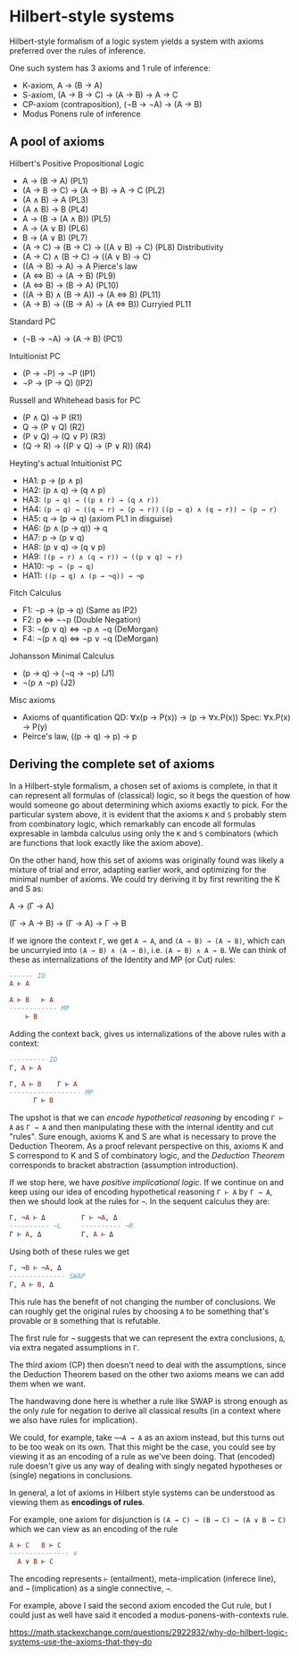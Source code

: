 # Hilbert-style systems

Hilbert-style formalism of a logic system yields a system with axioms preferred over the rules of inference.

One such system has 3 axioms and 1 rule of inference:
- K-axiom, A → (B → A)
- S-axiom, (A → B → C) → (A → B) → A → C
- CP-axiom (contraposition), (¬B → ¬A) → (A → B)
- Modus Ponens rule of inference

## A pool of axioms

Hilbert's Positive Propositional Logic
- A → (B → A)                           (PL1)
- (A → B → C) → (A → B) → A → C         (PL2)
- (A ∧ B) → A                           (PL3)
- (A ∧ B) → B                           (PL4)
- A → (B → (A ∧ B))                     (PL5)
- A → (A ∨ B)                           (PL6)
- B → (A ∨ B)                           (PL7)
- (A → C) → (B → C) → ((A ∨ B) → C)     (PL8) Distributivity
- (A → C) ∧ (B → C) → ((A ∨ B) → C)
- ((A → B) → A) → A                           Pierce's law
- (A ⇔ B) → (A → B)                    (PL9)
- (A ⇔ B) → (B → A)                    (PL10)
- ((A → B) ∧ (B → A)) → (A ⇔ B)        (PL11)
- (A → B) → ((B → A) → (A ⇔ B))               Curryied PL11

Standard PC
- (¬B → ¬A) → (A → B)                   (PC1)

Intuitionist PC
- (P → ¬P) → ¬P                         (IP1)
- ¬P → (P → Q)                          (IP2)

Russell and Whitehead basis for PC
- (P ∧ Q) → P                           (R1)
- Q → (P ∨ Q)                           (R2)
- (P ∨ Q) → (Q ∨ P)                     (R3)
- (Q → R) → ((P ∨ Q) → (P ∨ R))         (R4)


Heyting's actual Intuitionist PC
- HA1: p → (p ∧ p)
- HA2: (p ∧ q) → (q ∧ p)
- HA3: `(p → q) → ((p ∧ r) → (q ∧ r))`
- HA4: `(p → q) → ((q → r) → (p → r))`
       `((p → q) ∧ (q → r)) → (p → r)`
- HA5: q → (p → q)                        (axiom PL1 in disguise)
- HA6: (p ∧ (p → q)) → q
- HA7: p → (p ∨ q)
- HA8: (p ∨ q) → (q ∨ p)
- HA9: `((p → r) ∧ (q → r)) → ((p ∨ q) → r)`
- HA10: `¬p → (p → q)`
- HA11: `((p → q) ∧ (p → ¬q)) → ¬p`

Fitch Calculus
- F1: ¬p → (p → q)            (Same as IP2)
- F2: p ⇔ ¬¬p                (Double Negation)
- F3: ¬(p ∨ q) ⇔ ¬p ∧ ¬q     (DeMorgan)
- F4: ¬(p ∧ q) ⇔ ¬p ∨ ¬q     (DeMorgan)

Johansson Minimal Calculus
- (p → q) → (¬q → ¬p)      (J1)
- ¬(p ∧ ¬p)                   (J2)

Misc axioms
- Axioms of quantification
  QD: ∀x(p → P(x)) → (p → ∀x.P(x))
  Spec: ∀x.P(x) → P(y)
- Peirce's law, ((p → q) → p) → p



## Deriving the complete set of axioms

In a Hilbert-style formalism, a chosen set of axioms is complete, in that it can represent all formulas of (classical) logic, so it begs the question of how would someone go about determining which axioms exactly to pick. For the particular system above, it is evident that the axioms `K` and `S` probably stem from combinatory logic, which remarkably can encode all formulas expresable in lambda calculus using only the `K` and `S` combinators (which are functions that look exactly like the axiom above).

On the other hand, how this set of axioms was originally found was likely a mixture of trial and error, adapting earlier work, and optimizing for the minimal number of axioms. We could try deriving it by first rewriting the K and S as:

A → (Γ → A)

(Γ → A → B) → (Γ → A) → Γ → B

If we ignore the context `Γ`, we get `A → A`, and `(A → B) → (A → B)`, which can be uncurryied into `(A → B) ∧ (A → B)`, i.e. `(A → B) ∧ A → B`. We can think of these as internalizations of the Identity and MP (or Cut) rules:

```hs
------ ID
A ⊢ A

A ⊢ B   ⊢ A
------------ MP
    ⊢ B
```

Adding the context back, gives us internalizations of the above rules with a context:

```hs
--------- ID
Γ, A ⊢ A

Γ, A ⊢ B    Γ ⊢ A
------------------ MP
      Γ ⊢ B
```

The upshot is that we can *encode hypothetical reasoning* by encoding `Γ ⊢ A` as `Γ → A` and then manipulating these with the internal identity and cut "rules". Sure enough, axioms K and S are what is necessary to prove the Deduction Theorem. As a proof relevant perspective on this, axioms K and S correspond to K and S of combinatory logic, and the *Deduction Theorem* corresponds to bracket abstraction (assumption introduction).

If we stop here, we have *positive implicational logic*. If we continue on and keep using our idea of encoding hypothetical reasoning `Γ ⊢ A` by `Γ → A`, then we should look at the rules for `¬`. In the sequent calculus they are:

```hs
Γ, ¬A ⊢ Δ         Γ ⊢ ¬A, Δ
---------- ¬L     ---------- ¬R
Γ ⊢ A, Δ          Γ, A ⊢ Δ
```

Using both of these rules we get

```hs
Γ, ¬B ⊢ ¬A, Δ
-------------- SWAP
Γ, A ⊢ B, Δ
```

This rule has the benefit of not changing the number of conclusions. We can roughly get the original rules by choosing `A` to be something that's provable or `B` something that is refutable.

The first rule for `¬` suggests that we can represent the extra conclusions, `Δ`, via extra negated assumptions in `Γ`.

The third axiom (CP) then doesn't need to deal with the assumptions, since the Deduction Theorem based on the other two axioms means we can add them when we want.

The handwaving done here is whether a rule like SWAP is strong enough as the only rule for negation to derive all classical results (in a context where we also have rules for implication).

We could, for example, take `¬¬A → A` as an axiom instead, but this turns out to be too weak on its own. That this might be the case, you could see by viewing it as an encoding of a rule as we've been doing. That (encoded) rule doesn't give us any way of dealing with singly negated hypotheses or (single) negations in conclusions.

In general, a lot of axioms in Hilbert style systems can be understood as viewing them as **encodings of rules**.

For example, one axiom for disjunction is `(A → C) → (B → C) → (A ∨ B → C)` which we can view as an encoding of the rule

```hs
A ⊢ C   B ⊢ C
--------------- ∨
  A ∨ B ⊢ C
```

The encoding represents `⊢` (entailment), meta-implication (inferece line), and `→` (implication) as a single connective, `→`.

For example, above I said the second axiom encoded the Cut rule, but I could just as well have said it encoded a modus-ponens-with-contexts rule.

https://math.stackexchange.com/questions/2922932/why-do-hilbert-logic-systems-use-the-axioms-that-they-do
